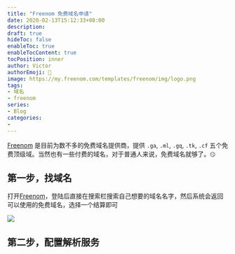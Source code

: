 ```yaml
---
title: "Freenom 免费域名申请"
date: 2020-02-13T15:12:33+08:00
description:
draft: true
hideToc: false
enableToc: true
enableTocContent: true
tocPosition: inner
author: Victor
authorEmoji: 👻
image: https://my.freenom.com/templates/freenom/img/logo.png
tags:
- 域名
- freenom
series:
- Blog
categories:
-
---
```


[Freenom](https://my.freenom.com/) 是目前为数不多的免费域名提供商，提供 `.ga`, `.ml`, `.gq`, `.tk`, `.cf` 五个免费顶级域。当然也有一些付费的域名，对于普通人来说，免费域名就够了。<span><code>:smirk:</code></span>

<!--more-->

## 第一步，找域名

打开[Freenom](https://my.freenom.com/)，登陆后直接在搜索栏搜索自己想要的域名名字，然后系统会返回可以使用的免费域名，选择一个结算即可

![](https://gitee.com/wujiahong1998/MyBed/raw/master/img/20200213152156.png)

## 第二步，配置解析服务

